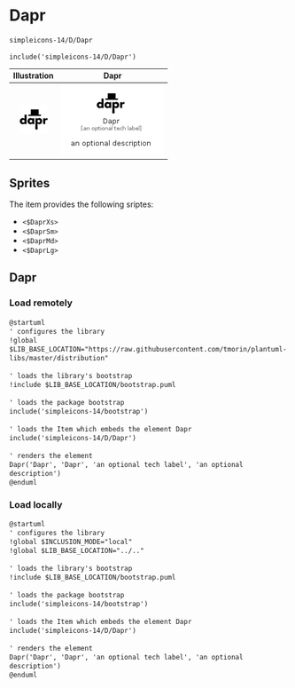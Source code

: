 # Dapr


```text
simpleicons-14/D/Dapr
```

```text
include('simpleicons-14/D/Dapr')
```



| Illustration | Dapr |
| :---: | :---: |
| ![illustration for Illustration](../../simpleicons-14/D/Dapr.png) | ![illustration for Dapr](../../simpleicons-14/D/Dapr.Local.png) |



## Sprites
The item provides the following sriptes:

- `<$DaprXs>`
- `<$DaprSm>`
- `<$DaprMd>`
- `<$DaprLg>`





## Dapr

### Load remotely
```plantuml
@startuml
' configures the library
!global $LIB_BASE_LOCATION="https://raw.githubusercontent.com/tmorin/plantuml-libs/master/distribution"

' loads the library's bootstrap
!include $LIB_BASE_LOCATION/bootstrap.puml

' loads the package bootstrap
include('simpleicons-14/bootstrap')

' loads the Item which embeds the element Dapr
include('simpleicons-14/D/Dapr')

' renders the element
Dapr('Dapr', 'Dapr', 'an optional tech label', 'an optional description')
@enduml
```

### Load locally
```plantuml
@startuml
' configures the library
!global $INCLUSION_MODE="local"
!global $LIB_BASE_LOCATION="../.."

' loads the library's bootstrap
!include $LIB_BASE_LOCATION/bootstrap.puml

' loads the package bootstrap
include('simpleicons-14/bootstrap')

' loads the Item which embeds the element Dapr
include('simpleicons-14/D/Dapr')

' renders the element
Dapr('Dapr', 'Dapr', 'an optional tech label', 'an optional description')
@enduml
```


